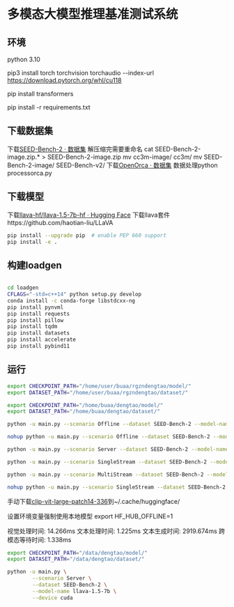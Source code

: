 # 多模态大模型推理基准测试系统
## 环境
python 3.10

pip3 install torch torchvision torchaudio --index-url https://download.pytorch.org/whl/cu118

pip install transformers

pip install -r requirements.txt

## 下载数据集
下载[SEED-Bench-2 · 数据集](https://modelscope.cn/datasets/TencentARC/SEED-Bench-2/summary)
解压缩完需要重命名
cat SEED-Bench-2-image.zip.* > SEED-Bench-2-image.zip
mv cc3m-image/ cc3m/
mv SEED-Bench-2-image/ SEED-Bench-v2/
下载[OpenOrca · 数据集](https://huggingface.co/datasets/Open-Orca/OpenOrca)
数据处理python processorca.py


## 下载模型
下载[llava-hf/llava-1.5-7b-hf · Hugging Face](https://huggingface.co/llava-hf/llava-1.5-7b-hf)
下载llava套件https://github.com/haotian-liu/LLaVA
```bash
pip install --upgrade pip  # enable PEP 660 support
pip install -e .
```

## 构建loadgen

```bash

cd loadgen
CFLAGS="-std=c++14" python setup.py develop
conda install -c conda-forge libstdcxx-ng
pip install pynvml
pip install requests
pip install pillow
pip install tqdm
pip install datasets
pip install accelerate
pip install pybind11
```

## 运行

```bash
export CHECKPOINT_PATH="/home/user/buaa/rgzndengtao/model/"
export DATASET_PATH="/home/user/buaa/rgzndengtao/dataset/"

export CHECKPOINT_PATH="/home/buaa/dengtao/model/"
export DATASET_PATH="/home/buaa/dengtao/dataset/"

python -u main.py --scenario Offline --dataset SEED-Bench-2 --model-name llava-1.5-7b-hf --total-sample-count 24576 --batch-size 2 --device cuda --test-mode PerformanceOnly

nohup python -u main.py --scenario Offline --dataset SEED-Bench-2 --model-name llava-1.5-13b-hf --total-sample-count 34576 --batch-size 2 --device cuda --test-mode PerformanceOnly > output.txt 2>&1 &

python -u main.py --scenario Server --dataset SEED-Bench-2 --model-name llava-1.5-7b-hf --total-sample-count 34576 --batch-size 1 --device cuda --test-mode PerformanceOnly

python -u main.py --scenario SingleStream --dataset SEED-Bench-2 --model-name llava-1.5-7b-hf --total-sample-count 34576 --batch-size 1 --device cuda --test-mode PerformanceOnly

python -u main.py --scenario MultiStream --dataset SEED-Bench-2 --model-name llava-1.5-7b-hf --total-sample-count 34576 --batch-size 1 --device cuda --test-mode PerformanceOnly

nohup python -u main.py --scenario SingleStream --dataset SEED-Bench-2 --model-name llava-1.5-13b-hf --total-sample-count 34576 --batch-size 1 --device cuda --test-mode PerformanceOnly > output.txt 2>&1 &
```

手动下载[clip-vit-large-patch14-336](
https://huggingface.co/openai/clip-vit-large-patch14-336)到~/.cache/huggingface/

设置环境变量强制使用本地模型 export HF_HUB_OFFLINE=1

视觉处理时间: 14.266ms
文本处理时间: 1.225ms
文本生成时间: 2919.674ms
跨模态等待时间: 1.338ms

```bash
export CHECKPOINT_PATH="/data/dengtao/model/"
export DATASET_PATH="/data/dengtao/dataset/"

python -u main.py \
        --scenario Server \
		--dataset SEED-Bench-2 \
		--model-name llava-1.5-7b \
		--device cuda
```